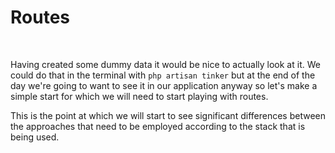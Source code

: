 # Routes

<br>

Having created some dummy data it would be nice to actually look at it. We could do that in the terminal with `php artisan tinker` but at the end of the day we're going to want to see it in our application anyway so let's make a simple start for which we will need to start playing with routes.

This is the point at which we will start to see significant differences between the approaches that need to be employed according to the stack that is being used.
